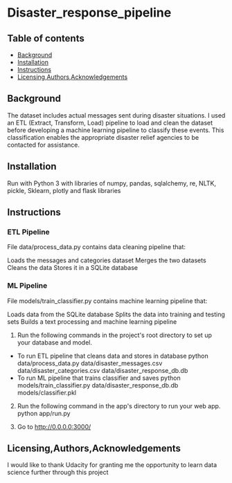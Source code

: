 # Disaster_response_pipeline

## Table of contents
- [Background](#Background)
- [Installation](#Installation)
- [Instructions](#Instructions)
- [Licensing,Authors,Acknowledgements](#Licensing,Authors,Acknowledgements)

## Background
The dataset includes actual messages sent during disaster situations. I used an ETL (Extract, Transform, Load) pipeline to load and clean the dataset before developing a machine learning pipeline to classify these events. This classification enables the appropriate disaster relief agencies to be contacted for assistance.

## Installation
Run with Python 3 with libraries of numpy, pandas, sqlalchemy, re, NLTK, pickle, Sklearn, plotly and flask libraries

## Instructions

### ETL Pipeline
File data/process_data.py contains data cleaning pipeline that:

Loads the messages and categories dataset
Merges the two datasets
Cleans the data
Stores it in a SQLite database

### ML Pipeline
File models/train_classifier.py contains machine learning pipeline that:

Loads data from the SQLite database
Splits the data into training and testing sets
Builds a text processing and machine learning pipeline


1. Run the following commands in the project's root directory to set up your database and model.

 - To run ETL pipeline that cleans data and stores in database python data/process_data.py data/disaster_messages.csv data/disaster_categories.csv data/disaster_response_db.db
 - To run ML pipeline that trains classifier and saves python models/train_classifier.py data/disaster_response_db.db models/classifier.pkl
 
2. Run the following command in the app's directory to run your web app. python app/run.py

3. Go to http://0.0.0.0:3000/

## Licensing,Authors,Acknowledgements
I would like to thank Udacity for granting me the opportunity to learn data science further through this project
